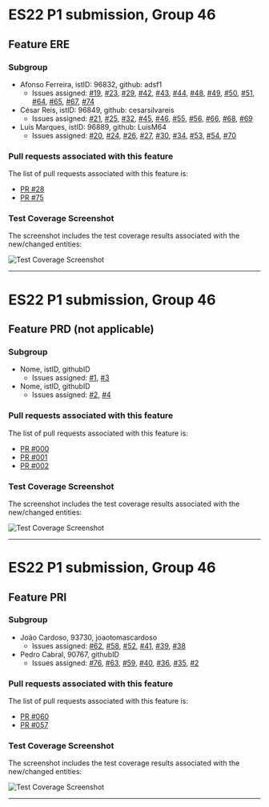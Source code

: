 # ES22 P1 submission, Group 46

## Feature ERE

### Subgroup
- Afonso Ferreira, istID: 96832, github: adsf1
    + Issues assigned: [#19](https://github.com/tecnico-softeng-2022/es22-46/issues/19),
  [#23](https://github.com/tecnico-softeng-2022/es22-46/issues/23),
  [#29](https://github.com/tecnico-softeng-2022/es22-46/issues/29),
  [#42](https://github.com/tecnico-softeng-2022/es22-46/issues/42),
  [#43](https://github.com/tecnico-softeng-2022/es22-46/issues/43),
  [#44](https://github.com/tecnico-softeng-2022/es22-46/issues/44),
  [#48](https://github.com/tecnico-softeng-2022/es22-46/issues/48),
  [#49](https://github.com/tecnico-softeng-2022/es22-46/issues/49),
  [#50](https://github.com/tecnico-softeng-2022/es22-46/issues/50),
  [#51](https://github.com/tecnico-softeng-2022/es22-46/issues/51),
  [#64](https://github.com/tecnico-softeng-2022/es22-46/issues/64),
  [#65](https://github.com/tecnico-softeng-2022/es22-46/issues/65),
  [#67](https://github.com/tecnico-softeng-2022/es22-46/issues/67),
  [#74](https://github.com/tecnico-softeng-2022/es22-46/issues/74)
- César Reis, istID: 96849, github: cesarsilvareis
    + Issues assigned: [#21](https://github.com/tecnico-softeng-2022/es22-46/issues/21),
  [#25](https://github.com/tecnico-softeng-2022/es22-46/issues/25),
  [#32](https://github.com/tecnico-softeng-2022/es22-46/issues/32),
  [#45](https://github.com/tecnico-softeng-2022/es22-46/issues/45),
  [#46](https://github.com/tecnico-softeng-2022/es22-46/issues/46),
  [#55](https://github.com/tecnico-softeng-2022/es22-46/issues/55),
  [#56](https://github.com/tecnico-softeng-2022/es22-46/issues/56),
  [#66](https://github.com/tecnico-softeng-2022/es22-46/issues/66),
  [#68](https://github.com/tecnico-softeng-2022/es22-46/issues/68),
  [#69](https://github.com/tecnico-softeng-2022/es22-46/issues/69)
- Luís Marques, istID: 96889, github: LuisM64
  + Issues assigned: [#20](https://github.com/tecnico-softeng-2022/es22-46/issues/20),
  [#24](https://github.com/tecnico-softeng-2022/es22-46/issues/24),
  [#26](https://github.com/tecnico-softeng-2022/es22-46/issues/26),
  [#27](https://github.com/tecnico-softeng-2022/es22-46/issues/27),
  [#30](https://github.com/tecnico-softeng-2022/es22-46/issues/30),
  [#34](https://github.com/tecnico-softeng-2022/es22-46/issues/34),
  [#53](https://github.com/tecnico-softeng-2022/es22-46/issues/53),
  [#54](https://github.com/tecnico-softeng-2022/es22-46/issues/54),
  [#70](https://github.com/tecnico-softeng-2022/es22-46/issues/70)



### Pull requests associated with this feature

The list of pull requests associated with this feature is:

- [PR #28](https://github.com/tecnico-softeng-2022/es22-46/pull/28)
- [PR #75](https://github.com/tecnico-softeng-2022/es22-46/pull/75)


### Test Coverage Screenshot

The screenshot includes the test coverage results associated with the new/changed entities:

![Test Coverage Screenshot](https://github.com/tecnico-softeng-2022/es22-46/blob/ere/images/coverage.png)

---

# ES22 P1 submission, Group 46

## Feature PRD (not applicable)

### Subgroup
- Nome, istID, githubID
    + Issues assigned: [#1](https://github.com), [#3](https://github.com)
- Nome, istID, githubID
    + Issues assigned: [#2](https://github.com), [#4](https://github.com)

### Pull requests associated with this feature

The list of pull requests associated with this feature is:

- [PR #000](https://github.com)
- [PR #001](https://github.com)
- [PR #002](https://github.com)


### Test Coverage Screenshot

The screenshot includes the test coverage results associated with the new/changed entities:

![Test Coverage Screenshot](https://github.com/tecnico-softeng-2022/templates/blob/master/sprints/coverage-example.png)

---

# ES22 P1 submission, Group 46

## Feature PRI

### Subgroup
- João Cardoso, 93730, joaotomascardoso
  + Issues assigned: [#62](https://github.com/tecnico-softeng-2022/es22-46/issues/62),
    [#58](https://github.com/tecnico-softeng-2022/es22-46/issues/58),
    [#52](https://github.com/tecnico-softeng-2022/es22-46/issues/52),
    [#41](https://github.com/tecnico-softeng-2022/es22-46/issues/41),
    [#39](https://github.com/tecnico-softeng-2022/es22-46/issues/39),
    [#38](https://github.com/tecnico-softeng-2022/es22-46/issues/38)
- Pedro Cabral, 90767, githubID
  + Issues assigned: [#76](https://github.com/tecnico-softeng-2022/es22-46/issues/76),
    [#63](https://github.com/tecnico-softeng-2022/es22-46/issues/63),
    [#59](https://github.com/tecnico-softeng-2022/es22-46/issues/59),
    [#40](https://github.com/tecnico-softeng-2022/es22-46/issues/40),
    [#36](https://github.com/tecnico-softeng-2022/es22-46/issues/36),
    [#35](https://github.com/tecnico-softeng-2022/es22-46/issues/35),
    [#2](https://github.com/tecnico-softeng-2022/es22-46/issues/2)

### Pull requests associated with this feature

The list of pull requests associated with this feature is:

- [PR #060](https://github.com/tecnico-softeng-2022/es22-46/pull/60)
- [PR #057](https://github.com/tecnico-softeng-2022/es22-46/pull/57)

### Test Coverage Screenshot

The screenshot includes the test coverage results associated with the new/changed entities:

![Test Coverage Screenshot](https://github.com/tecnico-softeng-2022/es22-46/blob/master/images/coverage-pri.png)

---